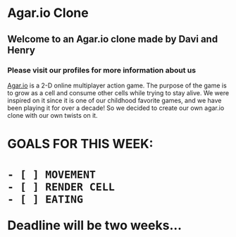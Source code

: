 <h1> Agar.io Clone </h1>

<h2> Welcome to an Agar.io clone made by Davi and Henry </h2>

<h3> Please visit our profiles for more information about us </h3>

[Agar.io](https://agar.io) is a 2-D online multiplayer action game. The purpose of the game is to grow as a cell and consume other cells while trying to stay alive. We were inspired on it since it is one of our childhood favorite games, and we have been playing it for over a decade! So we decided to create our own agar.io clone with our own twists on it.

<h1> GOALS FOR THIS WEEK: <h1>

    - [ ] MOVEMENT
    - [ ] RENDER CELL
    - [ ] EATING

Deadline will be two weeks...
